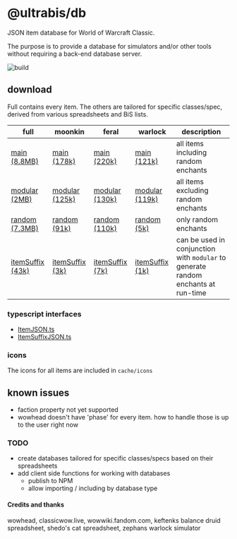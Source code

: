 # @ultrabis/db

JSON item database for World of Warcraft Classic.

The purpose is to provide a database for simulators and/or other tools without requiring a back-end database server. 

![build](https://github.com/ultrabis/db/workflows/gh/badge.svg)

## download

Full contains every item. The others are tailored for specific classes/spec, derived from various spreadsheets and BiS lists.

| full | moonkin | feral | warlock | description |
|------|---------| ------|---------|-------------|
| [main (8.8MB)](https://ultrabis.github.io/db/full/item.json)           | [main (178k)](https://ultrabis.github.io/db/moonkin/item.json) | [main (220k)](https://ultrabis.github.io/db/feral/item.json) | [main (121k)](https://ultrabis.github.io/db/warlock/item.json) | all items including random enchants  |
| [modular (2MB)](https://ultrabis.github.io/db/full/item-modular.json)  | [modular (125k)](https://ultrabis.github.io/db/moonkin/item-modular.json) | [modular (130k)](https://ultrabis.github.io/db/feral/item-modular.json) | [modular (119k)](https://ultrabis.github.io/db/warlock/item-modular.json) | all items excluding random enchants |
| [random (7.3MB)](https://ultrabis.github.io/db/full/item-random.json)  | [random (91k)](https://ultrabis.github.io/db/moonkin/item-random.json) | [random (110k)](https://ultrabis.github.io/db/feral/item-random.json) | [random (5k)](https://ultrabis.github.io/db/warlock/item-random.json) | only random enchants |
| [itemSuffix (43k)](https://ultrabis.github.io/db/full/itemSuffix.json) | [itemSuffix (3k)](https://ultrabis.github.io/db/moonkin/itemSuffix.json) | [itemSuffix (7k)](https://ultrabis.github.io/db/feral/itemSuffix.json) | [itemSuffix (1k)](https://ultrabis.github.io/db/warlock/itemSuffix.json) | can be used in conjunction with `modular` to generate random enchants at run-time |

### typescript interfaces

- [ItemJSON.ts](https://ultrabis.github.io/db/ItemJSON.ts)
- [ItemSuffixJSON.ts](https://ultrabis.github.io/db/ItemSuffixJSON.ts)

### icons

The icons for all items are included in `cache/icons`

## known issues

- faction property not yet supported
- wowhead doesn't have 'phase' for every item. how to handle those is up to the user right now 

### TODO

- create databases tailored for specific classes/specs based on their spreadsheets
- add client side functions for working with databases
  - publish to NPM
  - allow importing / including by database type 

#### Credits and thanks

wowhead, classicwow.live, wowwiki.fandom.com, keftenks balance druid spreadsheet, shedo's cat spreadsheet, zephans warlock simulator

